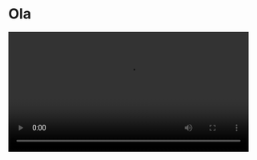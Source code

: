 <h1>Ola</h1>
<video src="https://gifs.eco.br/wp-content/uploads/2021/09/gifs-de-anime-sad-boy-2.gif" width="480px"/>
